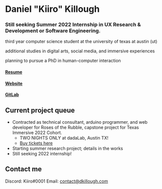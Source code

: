 # Daniel "Kiiro" Killough

### Still seeking Summer 2022 Internship in UX Research & Development or Software Engineering.

third year computer science student at the university of texas at austin (ut)

additional studies in digital arts, social media, and immersive experiences

planning to pursue a PhD in human-computer interaction

#### [Resume](https://drive.google.com/file/d/1JYGRptAwt9lruqEAUmvH7hZSloeio6OW/view)
#### [Website](https://dkillough.com/)
#### [GitLab](https://gitlab.com/dkillough)

## Current project queue
- Contracted as technical consultant, arduino programmer, and web developer for Roses of the Rubble, capstone project for Texas Immersive 2022 Cohort.
  - TWO NIGHTS ONLY at dadaLab, Austin TX!
  - [Buy tickets here](https://www.eventbrite.com/e/roses-of-the-rubble-txi-showcase-tickets-317199270557)
- Starting summer research project; details in the works
- Still seeking 2022 internship!

## Contact me

Discord: Kiiro#0001
Email: contact@dkillough.com
